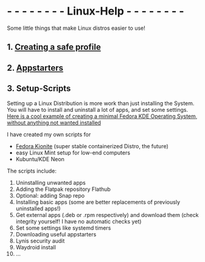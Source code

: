 # - - - - - - - - Linux-Help - - - - - - - - 
Some little things that make Linux distros easier to use!

## 1. [Creating a safe profile](https://github.com/trytomakeyouprivate/Linux-help/blob/main/secure-second-profile.md)

## 2. [Appstarters](https://github.com/trytomakeyouprivate/Linux-help/blob/main/Appstarters.md)


## 3. Setup-Scripts
Setting up a Linux Distribution is more work than just installing the System. You will have to install and uninstall a lot of apps, and set some settings.
[Here is a cool example of creating a minimal Fedora KDE Operating System, without anything not wanted installed](https://www.reddit.com/r/Fedora/comments/9a0i93/howto_minimal_kde_install_on_fedora/)

I have created my own scripts for
- [Fedora Kionite](https://github.com/trytomakeyouprivate/Linux-help/blob/main/Fedora-Kionite-SETUP.sh) (super stable containerized Distro, the future)
- easy Linux Mint setup for low-end computers
- Kubuntu/KDE Neon

The scripts include:

1. Uninstalling unwanted apps
2. Adding the Flatpak repository Flathub
3. Optional: adding Snap repo
4. Installing basic apps (some are better replacements of previously uninstalled apps!)
5. Get external apps (.deb or .rpm respectively) and download them (check integrity yourself! I have no automatic checks yet)
6. Set some settings like systemd timers
7. Downloading useful appstarters
8. Lynis security audit
9. Waydroid install
10. ...

